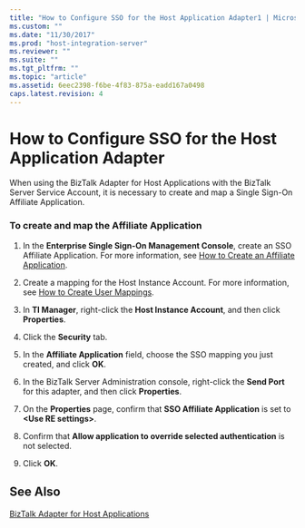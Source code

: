 ```yaml
---
title: "How to Configure SSO for the Host Application Adapter1 | Microsoft Docs"
ms.custom: ""
ms.date: "11/30/2017"
ms.prod: "host-integration-server"
ms.reviewer: ""
ms.suite: ""
ms.tgt_pltfrm: ""
ms.topic: "article"
ms.assetid: 6eec2398-f6be-4f83-875a-eadd167a0498
caps.latest.revision: 4
---
```

# How to Configure SSO for the Host Application Adapter
When using the BizTalk Adapter for Host Applications with the BizTalk Server Service Account, it is necessary to create and map a Single Sign-On Affiliate Application.  
  
### To create and map the Affiliate Application  
  
1.  In the **Enterprise Single Sign-On Management Console**, create an SSO Affiliate Application. For more information, see [How to Create an Affiliate Application](../esso/how-to-create-an-affiliate-application.md).  
  
2.  Create a mapping for the Host Instance Account. For more information, see [How to Create User Mappings](../esso/how-to-create-user-mappings.md).  
  
3.  In **TI Manager**, right-click the **Host Instance Account**, and then click **Properties**.  
  
4.  Click the **Security** tab.  
  
5.  In the **Affiliate Application** field, choose the SSO mapping you just created, and click **OK**.  
  
6.  In the BizTalk Server Administration console, right-click the **Send Port** for this adapter, and then click **Properties**.  
  
7.  On the **Properties** page, confirm that **SSO Affiliate Application** is set to **\<Use RE settings>**.  
  
8.  Confirm that **Allow application to override selected authentication** is not selected.  
  
9. Click **OK**.  
  
## See Also  
 [BizTalk Adapter for Host Applications](../HIS2010/biztalk-adapter-for-host-applications1.md)